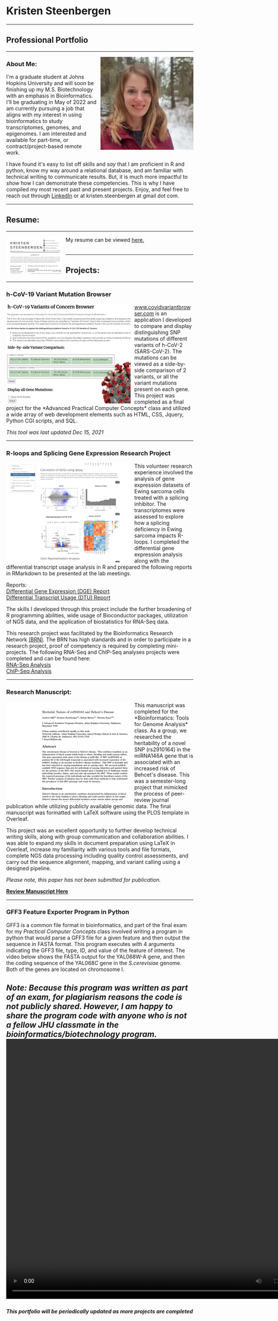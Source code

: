 # Kristen Steenbergen 
----------------
## Professional Portfolio
-----------------
<img src="images/profile_pic.jpg" alt="Profile Photo"  height="250" width="250"
     style="float: right; margin-left: 10px;" />
### About Me:

I'm a graduate student at Johns Hopkins University and will soon be finishing up my M.S. Biotechnology with an emphasis in Bioinformatics.  I'll be graduating in May of 2022 and am currently pursuing a job that aligns with my interest in using bioinformatics to study transcriptomes, genomes, and epigenomes.  I am interested and available for part-time, or contract/project-based remote work. 
  
I have found it's easy to list off skills and *say* that I am proficient in R and python, know my way around a relational database, and am familiar with technical writing to communicate results.  But, it is much more impactful to *show* how I can demonstrate these competencies.  This is why I have compiled my most recent past and present projects. Enjoy, and feel free to reach out through [LinkedIn](https://www.linkedin.com/in/kristen-steenbergen/) or at kristen.steenbergen at gmail dot com.  

-------------------
## Resume:  
-------------------
<a href="KSteenbergen_PublicResume_Dec2021.pdf">
    <img src="images/Resume.png" alt="Resume Thumbnail" style="float: left; margin-right: 10px;" width="150" height="100"/>
</a>My resume can be viewed <a href="KSteenbergen_PublicResume_Dec2021.pdf">here.</a>  
<br>  
<br>  

-------------------
## Projects:
---------------
### h-CoV-19 Variant Mutation Browser  
<a href="http://www.covidvariantbrowser.com">
    <img src="images/Portfolio_COVID.png" alt="COVID Thumbnail" style="float: left; margin-right: 10px;" />
</a>
<a href="http://www.covidvariantbrowser.com">www.covidvariantbrowser.com</a> is an application I developed to compare and display distinguishing SNP mutations of different variants of h-CoV-2 (SARS-CoV-2).   The mutations can be viewed as a side-by-side comparison of 2 variants, or all the variant mutations present on each gene.  This project was completed as a final project for the *Advanced Practical Computer Concepts* class and utilized a wide array of web development elements such as HTML, CSS, Jquery, Python CGI scripts, and SQL.  
  
*This tool was last updated Dec 15, 2021*
  
------------------
### R-loops and Splicing Gene Expression Research Project
<img src="images/Portfolio_Research.png" alt="Research Thumbnail" style="float: left; margin-right: 10px;" />
This volunteer research experience involved the analysis of gene expression datasets of Ewing sarcoma cells treated with a splicing inhibitor.  The transcriptomes were assessed to explore how a splicing deficiency in Ewing sarcoma impacts R-loops.  I completed the differential gene expression analysis along with the differential transcript usage analysis in R and prepared the following reports in RMarkdown to be presented at the lab meetings.  

Reports:  
<a href="./DGE_MarkdownReport.html" target="_blank">Differential Gene Expression (DGE) Report</a>   
<a href="./DTU_MarkdownReport.html" target="_blank">Differential Transcript Usage (DTU) Report</a>  

The skills I developed through this project include the further broadening of R programming abilities, wide usage of Bioconductor packages, utilization of NGS data, and the application of biostatistics for RNA-Seq data.

This research project was facilitated by the Bioinformatics Research Network [(BRN)](https://www.bio-net.dev).  The BRN has high standards and in order to participate in a research project,  proof of competency is required by completing mini-projects.  The following RNA-Seq and ChIP-Seq analyses projects were completed and can be found here:  
<a href="https://rpubs.com/KSteenbergen/738407/" target="_self">RNA-Seq Analysis</a>   
<a href="https://rpubs.com/KSteenbergen/743415/" target="_self">ChIP-Seq Analysis</a>

------------
### Research Manuscript:    
<a href="Genomics_Manuscript.pdf">
  <img src="images/Portfolio_Manuscript.png" alt="Manuscript Thumbnail" style="float: left; margin-right: 10px;" />
</a>
This manuscript was completed for the *Bioinformatics: Tools for Genome Analysis* class.  As a group, we researched the heritability of a novel SNP (rs2910164) in the miRNA146A gene that is associated with an increased risk of Behcet's disease.  This was a semester-long project that mimicked the process of peer-review journal publication while utilizing publicly available genomic data.  The final manuscript was formatted with LaTeX software using the PLOS template in Overleaf.  

This project was an excellent opportunity to further develop technical writing skills, along with group communication and collaboration abilities.  I was able to expand my skills in document preparation using LaTeX in Overleaf, increase my familiarity with various tools and file formats, complete NGS data processing including quality control assessments, and carry out the sequence alignment, mapping, and variant calling using a designed pipeline.
  
*Please note, this paper has not been submitted for publication.*    
    
<a href="Genomics_Manuscript.pdf">**Review Manuscript Here**</a> 

----------

### GFF3 Feature Exporter Program in Python
GFF3 is a common file format in bioinformatics, and part of the final exam for my *Practical Computer Concepts* class involved writing a program in python that would parse a GFF3 file for a given feature and then output the sequence in FASTA format.  This program executes with 4 arguments indicating the GFF3 file, type, ID, and value of the feature of interest. 
The video below shows the FASTA output for the YAL068W-A gene, and then the coding sequence of the YAL068C gene in the *S.cerevisiae* genome.  Both of the genes are located on chromosome I. 

*Note: Because this program was written as part of an exam, for plagiarism reasons the code is not publicly shared.  However, I am happy to share the program code with anyone who is not a fellow JHU classmate in the bioinformatics/biotechnology program.*
<video width="800" height="700" controls>
  <source src="GFF3_Feature_Program.mp4" type="video/mp4">
  Your browser does not support the video embedded here.
</video>
----------

  
##### *This portfolio will be periodically updated as more projects are completed*
